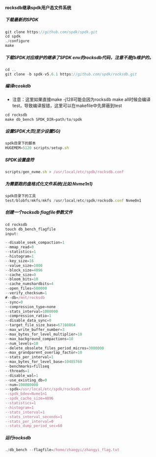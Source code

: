 #### rocksdb继承spdk用户态文件系统

##### 下载最新的SPDK

```js
git clone https://github.com/spdk/spdk.git
cd spdk
./configure
make
```

##### 下载SPDK对应维护的继承了SPDK env的rocksdb代码，注意不是fb维护的。


```js
cd ..
git clone -b spdk-v5.6.1 https://github.com/spdk/rocksdb.git
```
##### 编译rcoskdb

- 注意：这里如果直接make -j128可能会因为rocksdb make all时候会编译test，导致编译报错，这里可以在makefile中先屏蔽到test

```js
cd rocksdb
make db_bench SPDK_DIR=path/to/spdk
```
##### 设置SPDK大页(至少设置5G)

```js
spdk目录下的脚本
HUGEMEM=5120 scripts/setup.sh
```

##### SPDK设置盘符

```js
scripts/gen_nvme.sh > /usr/local/etc/spdk/rocksdb.conf
```

##### 为需要跑的盘格式化文件系统(比如:Nvme1n1)

```js
spdk目录下的工具
test/blobfs/mkfs/mkfs /usr/local/etc/spdk/rocksdb.conf Nvme0n1
```

##### 创建一个rocksdb flagfile参数文件

```js
cd rocksdb
touch db_bench_flagfile
input:

--disable_seek_compaction=1
--mmap_read=0
--statistics=1
--histogram=1
--key_size=16
--value_size=1000
--block_size=4096
--cache_size=0
--bloom_bits=10
--cache_numshardbits=4
--open_files=500000
--verify_checksum=1
#--db=/mnt/rocksdb
--sync=0
--compression_type=none
--stats_interval=1000000
--compression_ratio=1
--disable_data_sync=0
--target_file_size_base=67108864
--max_write_buffer_number=3
--max_bytes_for_level_multiplier=10
--max_background_compactions=10
--num_levels=10
--delete_obsolete_files_period_micros=3000000
--max_grandparent_overlap_factor=10
--stats_per_interval=1
--max_bytes_for_level_base=10485760
--benchmarks=fillseq
--threads=1
--disable_wal=1
--use_existing_db=0
--num=100000000
--spdk=/usr/local/etc/spdk/rocksdb.conf
--spdk_bdev=Nvme1n1
--spdk_cache_size=4096
--statistics=1
--histogram=1
--stats_interval=1
--stats_interval_seconds=1
--stats_per_interval=0
--stats_dump_period_sec=60

```

##### 运行rocksdb

```js
./db_bench --flagfile=/home/zhangyi/zhangyi_flag.txt
```

